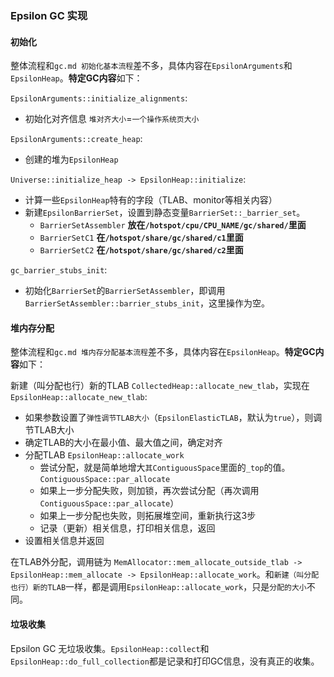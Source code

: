 
### Epsilon GC 实现
#### 初始化
整体流程和`gc.md 初始化基本流程`差不多，具体内容在`EpsilonArguments`和`EpsilonHeap`。**特定GC内容**如下：

`EpsilonArguments::initialize_alignments`:
- 初始化对齐信息 `堆对齐大小`=`一个操作系统页大小`

`EpsilonArguments::create_heap`:
- 创建的堆为`EpsilonHeap`

`Universe::initialize_heap -> EpsilonHeap::initialize`:
- 计算一些`EpsilonHeap`特有的字段（TLAB、monitor等相关内容）
- 新建`EpsilonBarrierSet`，设置到静态变量`BarrierSet::_barrier_set`。
  - `BarrierSetAssembler` **放在`/hotspot/cpu/CPU_NAME/gc/shared/`里面**
  - `BarrierSetC1` **在`/hotspot/share/gc/shared/c1`里面**
  - `BarrierSetC2` **在`/hotspot/share/gc/shared/c2`里面**

`gc_barrier_stubs_init`:
- 初始化`BarrierSet`的`BarrierSetAssembler`，即调用`BarrierSetAssembler::barrier_stubs_init`，这里操作为空。


#### 堆内存分配
整体流程和`gc.md 堆内存分配基本流程`差不多，具体内容在`EpsilonHeap`。**特定GC内容**如下：

新建（叫分配也行）新的TLAB `CollectedHeap::allocate_new_tlab`，实现在`EpsilonHeap::allocate_new_tlab`:
- 如果参数设置了`弹性调节TLAB大小`（`EpsilonElasticTLAB`，默认为`true`），则调节TLAB大小
- 确定TLAB的大小在最小值、最大值之间，确定对齐
- 分配TLAB `EpsilonHeap::allocate_work`
  - 尝试分配，就是简单地增大`其ContiguousSpace`里面的`_top`的值。 `ContiguousSpace::par_allocate`
  - 如果上一步分配失败，则加锁，再次尝试分配（再次调用`ContiguousSpace::par_allocate`）
  - 如果上一步分配也失败，则拓展堆空间，重新执行这3步
  - 记录（更新）相关信息，打印相关信息，返回
- 设置相关信息并返回

在TLAB外分配，调用链为 `MemAllocator::mem_allocate_outside_tlab -> EpsilonHeap::mem_allocate -> EpsilonHeap::allocate_work`。和`新建（叫分配也行）新的TLAB`一样，都是调用`EpsilonHeap::allocate_work`，只是`分配的大小`不同。

#### 垃圾收集
Epsilon GC 无垃圾收集。`EpsilonHeap::collect`和`EpsilonHeap::do_full_collection`都是记录和打印GC信息，没有真正的收集。

